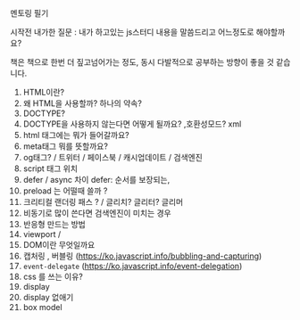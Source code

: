 멘토링 필기

시작전 내가한 질문 : 내가 하고있는 js스터디 내용을 말씀드리고 어느정도로 해야할까요?

책은 책으로 한번 더 짚고넘어가는 정도, 동시 다발적으로 공부하는 방향이 좋을 것 같습니다.


1. HTML이란?
2. 왜 HTML을 사용할까? 하나의 약속?
3. DOCTYPE? 
4. DOCTYPE을 사용하지 않는다면 어떻게 될까요? ,호환성모드? xml 
5. html 태그에는 뭐가 들어갈까요?
6. meta태그 뭐를 뜻할까요? 
7. og태그? / 트위터 / 페이스북 / 캐시업데이트 / 검색엔진
8. script 태그 위치
9. defer /  async 차이 defer: 순서를 보장되는, 
10. preload 는 어떨때 쓸까 ? 
11. 크리티컬 랜더링 패스 ?  / 글리치? 글리터? 글리머
12. 비동기로 많이 쓴다면 검색엔진이 미치는 경우
13. 반응형 만드는 방법
14. viewport / 
15. DOM이란 무엇일까요
16. 캡처링 , 버블링 (https://ko.javascript.info/bubbling-and-capturing)
17. `event-delegate` (https://ko.javascript.info/event-delegation)
18. css 를 쓰는 이유?
19. display
20. display 없애기
21. box model


